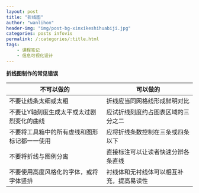```yaml
---
layout: post
title: "折线图"
author: "wanlihon"
header-img: "img/post-bg-xinxikeshihuabiji.jpg"
categories: posts infovis
permalink: /:categories/:title.html
tags:
    - 课程笔记
    - 信息可视化设计
---
```


**折线图制作的常见错误**  

不可以做的 | 可以做的
---|---
不要让线条太细或太粗 | 折线应当同网格线形成鲜明对比
不要让Y轴刻度生成太平或太过剧烈变化的曲线| 应试折线刻度约占图表区域的三分之二
不要将工具箱中的所有虚线和图形标记都一一使用|应将折线条数控制在三条或四条以下
不要将折线与图例分离|直接标注可以让读者快速分辨各条直线
不要使用高度风格化的字体，或将字体竖排|衬线体和无衬线体可以相互补充，提高易读性
